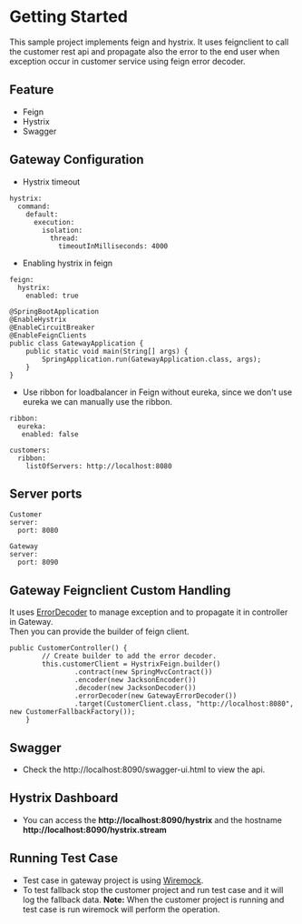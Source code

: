 # Getting Started
This sample project implements feign and hystrix. It uses feignclient to call the customer rest api and propagate also the error to the end user when exception occur in customer service using feign error decoder.

## Feature
* Feign
* Hystrix
* Swagger

## Gateway Configuration
* Hystrix timeout
```
hystrix:
  command:
    default:
      execution:
        isolation:
          thread:
            timeoutInMilliseconds: 4000
```
* Enabling hystrix in feign
```
feign:
  hystrix:
    enabled: true
    
@SpringBootApplication
@EnableHystrix
@EnableCircuitBreaker
@EnableFeignClients
public class GatewayApplication {
	public static void main(String[] args) {
		SpringApplication.run(GatewayApplication.class, args);
	}
}
```
* Use ribbon for loadbalancer in Feign without eureka, since we don't use eureka we can manually use the ribbon.
```
ribbon:
  eureka:
   enabled: false

customers:
  ribbon:
    listOfServers: http://localhost:8080
```

## Server ports
```
Customer
server:
  port: 8080
  
Gateway
server:
  port: 8090
```

## Gateway Feignclient Custom Handling
It uses [ErrorDecoder](https://github.com/OpenFeign/feign/wiki/Custom-error-handling) to manage exception and to propagate it in controller in Gateway.
<br/>
Then you can provide the builder of feign client.
```
public CustomerController() {
        // Create builder to add the error decoder.
        this.customerClient = HystrixFeign.builder()
                .contract(new SpringMvcContract())
                .encoder(new JacksonEncoder())
                .decoder(new JacksonDecoder())
                .errorDecoder(new GatewayErrorDecoder())
                .target(CustomerClient.class, "http://localhost:8080", new CustomerFallbackFactory());
    }
```

## Swagger
* Check the http://localhost:8090/swagger-ui.html to view the api.

## Hystrix Dashboard
* You can access the **http://localhost:8090/hystrix** and the hostname **http://localhost:8090/hystrix.stream**

## Running Test Case
* Test case in gateway project is using [Wiremock](http://wiremock.org/).
* To test fallback stop the customer project and run test case and it will log the fallback data. **Note:** When the customer project is running and test case is run wiremock will perform the operation.

